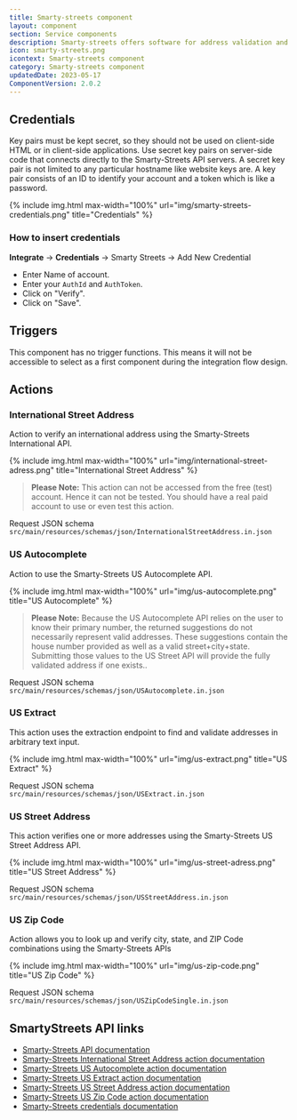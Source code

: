 ```yaml
---
title: Smarty-streets component
layout: component
section: Service components
description: Smarty-streets offers software for address validation and geocoding services.
icon: smarty-streets.png
icontext: Smarty-streets component
category: Smarty-streets component
updatedDate: 2023-05-17
ComponentVersion: 2.0.2
---
```


## Credentials

Key pairs must be kept secret, so they should not be used on client-side HTML or
in client-side applications. Use secret key pairs on server-side code that connects
directly to the Smarty-Streets API servers. A secret key pair is not limited to
any particular hostname like website keys are. A key pair consists of an ID to
identify your account and a token which is like a password.

{% include img.html max-width="100%" url="img/smarty-streets-credentials.png" title="Credentials" %}

### How to insert credentials

**Integrate** -> **Credentials** -> Smarty Streets -> Add New Credential

*   Enter Name of account.
*   Enter your `AuthId` and `AuthToken`.
*   Click on "Verify".
*   Click on "Save".

## Triggers

This component has no trigger functions. This means it will not be accessible to
select as a first component during the integration flow design.

## Actions

### International Street Address

Action to verify an international address using the Smarty-Streets International API.

{% include img.html max-width="100%" url="img/international-street-adress.png" title="International Street Address" %}

> **Please Note:** This action can not be accessed from the free (test) account.
> Hence it can not be tested. You should have a real paid account to use or even test this action.

Request JSON schema `src/main/resources/schemas/json/InternationalStreetAddress.in.json`

### US Autocomplete

Action to use the Smarty-Streets US Autocomplete API.

{% include img.html max-width="100%" url="img/us-autocomplete.png" title="US Autocomplete" %}

> **Please Note:** Because the US Autocomplete API relies on the user to know
> their primary number, the returned suggestions do not necessarily represent
> valid addresses. These suggestions contain the house number provided as well
> as a valid street+city+state. Submitting those values to the US Street API
> will provide the fully validated address if one exists..

Request JSON schema `src/main/resources/schemas/json/USAutocomplete.in.json`

### US Extract

This action uses the extraction endpoint to find and validate addresses in arbitrary text input.

{% include img.html max-width="100%" url="img/us-extract.png" title="US Extract" %}

Request JSON schema `src/main/resources/schemas/json/USExtract.in.json`

### US Street Address

This action verifies one or more addresses using the Smarty-Streets US Street Address API.

{% include img.html max-width="100%" url="img/us-street-adress.png" title="US Street Address" %}

Request JSON schema `src/main/resources/schemas/json/USStreetAddress.in.json`

### US Zip Code

Action allows you to look up and verify city, state, and ZIP Code combinations
using the Smarty-Streets APIs

{% include img.html max-width="100%" url="img/us-zip-code.png" title="US Zip Code" %}

Request JSON schema `src/main/resources/schemas/json/USZipCodeSingle.in.json`

## SmartyStreets API links

*   [Smarty-Streets API documentation](https://smartystreets.com/docs/sdk)
*   [Smarty-Streets International Street Address action documentation](https://smartystreets.com/docs/cloud/international-street-api)
*   [Smarty-Streets US Autocomplete action documentation](https://smartystreets.com/docs/cloud/us-autocomplete-api)
*   [Smarty-Streets US Extract action documentation](https://smartystreets.com/docs/cloud/us-extract-api)
*   [Smarty-Streets US Street Address action documentation](https://smartystreets.com/docs/cloud/us-street-api)
*   [Smarty-Streets US Zip Code action documentation](https://smartystreets.com/docs/cloud/us-zipcode-api)
*   [Smarty-Streets credentials documentation](https://smartystreets.com/docs/cloud/authentication#keypairs)
